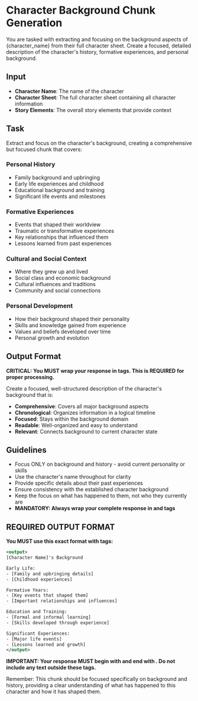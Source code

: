 # Character Background Chunk Generation

You are tasked with extracting and focusing on the background aspects of {character_name} from their full character sheet. Create a focused, detailed description of the character's history, formative experiences, and personal background.

## Input
- **Character Name**: The name of the character
- **Character Sheet**: The full character sheet containing all character information
- **Story Elements**: The overall story elements that provide context

## Task
Extract and focus on the character's background, creating a comprehensive but focused chunk that covers:

### Personal History
- Family background and upbringing
- Early life experiences and childhood
- Educational background and training
- Significant life events and milestones

### Formative Experiences
- Events that shaped their worldview
- Traumatic or transformative experiences
- Key relationships that influenced them
- Lessons learned from past experiences

### Cultural and Social Context
- Where they grew up and lived
- Social class and economic background
- Cultural influences and traditions
- Community and social connections

### Personal Development
- How their background shaped their personality
- Skills and knowledge gained from experience
- Values and beliefs developed over time
- Personal growth and evolution

## Output Format
**CRITICAL: You MUST wrap your response in <output> tags. This is REQUIRED for proper processing.**

Create a focused, well-structured description of the character's background that is:
- **Comprehensive**: Covers all major background aspects
- **Chronological**: Organizes information in a logical timeline
- **Focused**: Stays within the background domain
- **Readable**: Well-organized and easy to understand
- **Relevant**: Connects background to current character state

## Guidelines
- Focus ONLY on background and history - avoid current personality or skills
- Use the character's name throughout for clarity
- Provide specific details about their past experiences
- Ensure consistency with the established character background
- Keep the focus on what has happened to them, not who they currently are
- **MANDATORY: Always wrap your complete response in <output> and </output> tags**

## REQUIRED OUTPUT FORMAT
**You MUST use this exact format with <output> tags:**

```xml
<output>
[Character Name]'s Background

Early Life:
- [Family and upbringing details]
- [Childhood experiences]

Formative Years:
- [Key events that shaped them]
- [Important relationships and influences]

Education and Training:
- [Formal and informal learning]
- [Skills developed through experience]

Significant Experiences:
- [Major life events]
- [Lessons learned and growth]
</output>
```

**IMPORTANT: Your response MUST begin with <output> and end with </output>. Do not include any text outside these tags.**

Remember: This chunk should be focused specifically on background and history, providing a clear understanding of what has happened to this character and how it has shaped them.
